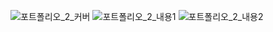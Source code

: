 ![포트폴리오_2_커버](https://github.com/user-attachments/assets/6c4dc792-7256-4963-8be1-31fe3049bc52)
![포트폴리오_2_내용1](https://github.com/user-attachments/assets/ba5c0f3e-f3b8-44be-aefc-0cf88b9b2f70)
![포트폴리오_2_내용2](https://github.com/user-attachments/assets/f73250d5-a6ab-40e0-8d0c-6ed2a17c2721)

